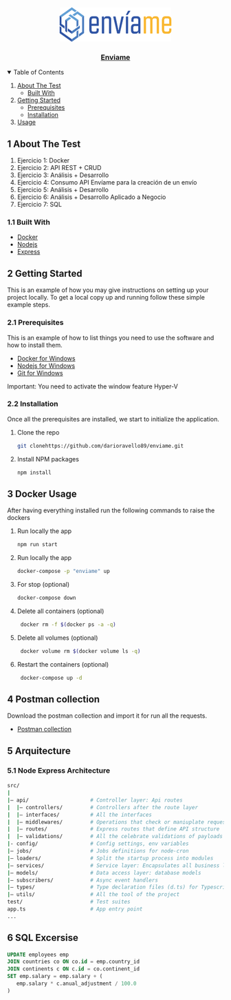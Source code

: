 <br />
<p align="center">
  <a href="https://github.com/darioravello89/enviame">
    <img src="logo.png" alt="Logo" width="260" height="80">
  </a>

  <h3 align="center"><a href="https://github.com/darioravello89/enviame">Enviame</a></h3>
</p>


<!-- TABLE OF CONTENTS -->
<details open="open">
  <summary>Table of Contents</summary>
  <ol>
    <li>
      <a href="#about-the-test">About The Test</a>
      <ul>
        <li><a href="#built-with">Built With</a></li>
      </ul>
    </li>
    <li>
      <a href="#getting-started">Getting Started</a>
      <ul>
        <li><a href="#prerequisites">Prerequisites</a></li>
        <li><a href="#installation">Installation</a></li>
      </ul>
    </li>
    <li><a href="#usage">Usage</a></li>
  </ol>
</details>


## 1 About The Test

1. Ejercicio 1: Docker
2. Ejercicio 2: API REST + CRUD
3. Ejercicio 3: Análisis + Desarrollo
4. Ejercicio 4: Consumo API Envíame para la creación de un envío
5. Ejercicio 5: Análisis + Desarrollo
5. Ejercicio 6: Análisis + Desarrollo Aplicado a Negocio
5. Ejercicio 7: SQL


### 1.1 Built With

* [Docker](https://docker.com)
* [Nodejs](https://nodejs.org)
* [Express](https://expressjs.com)



<!-- GETTING STARTED -->
## 2 Getting Started

This is an example of how you may give instructions on setting up your project locally.
To get a local copy up and running follow these simple example steps.

### 2.1 Prerequisites

This is an example of how to list things you need to use the software and how to install them.
* [Docker for Windows](https://desktop.docker.com/win/stable/Docker%20Desktop%20Installer.exe)
* [Nodejs for Windows](https://nodejs.org/dist/v14.16.0/node-v14.16.0-x64.msi)
* [Git for Windows](https://git-scm.com/download/win)

Important: You need to activate the window feature Hyper-V


### 2.2 Installation

Once all the prerequisites are installed, we start to initialize the application.

1. Clone the repo
   ```sh
   git clonehttps://github.com/darioravello89/enviame.git
   ```
2. Install NPM packages
   ```sh
   npm install
   ``` 

<!-- USAGE EXAMPLES -->
## 3 Docker Usage
 
After having everything installed run the following commands to raise the dockers

1. Run locally the app
   ```sh
   npm run start
   ``` 
2. Run locally the app
   ```sh
   docker-compose -p "enviame" up
   ``` 
3. For stop (optional)
   ```sh
   docker-compose down
   ``` 
4. Delete all containers (optional)
   ```sh
    docker rm -f $(docker ps -a -q)
   ``` 
5. Delete all volumes (optional)
   ```sh
    docker volume rm $(docker volume ls -q)
   ``` 
6. Restart the containers (optional)
   ```sh
    docker-compose up -d
   ``` 
## 4 Postman collection
Download the postman collection and import it for run all the requests.
  * [Postman collection](https://github.com/darioravello89/enviame/blob/main/TEST.postman_collection.json)

## 5 Arquitecture

### 5.1 Node Express Architecture

```bash
src/
| 
|– api/                    # Controller layer: Api routes
|  |– controllers/         # Controllers after the route layer
|  |– interfaces/          # All the interfaces 
|  |– middlewares/         # Operations that check or maniuplate request prior to controller utilizing
|  |– routes/              # Express routes that define API structure
|  |– validations/         # All the celebrate validations of payloads
|- config/                 # Config settings, env variables
|– jobs/                   # Jobs definitions for node-cron
|– loaders/                # Split the startup process into modules
|– services/               # Service layer: Encapsulates all business logic
|– models/                 # Data access layer: database models 
|– subscribers/            # Async event handlers
|– types/                  # Type declaration files (d.ts) for Typescript
|– utils/                  # All the tool of the project
test/                      # Test suites
app.ts                     # App entry point
...
```

<!-- USAGE EXAMPLES -->
## 6 SQL Excersise
 ```sql
UPDATE employees emp
JOIN countries co ON co.id = emp.country_id
JOIN continents c ON c.id = co.continent_id
SET emp.salary = emp.salary + (
	emp.salary * c.anual_adjustment / 100.0
)
  ```
